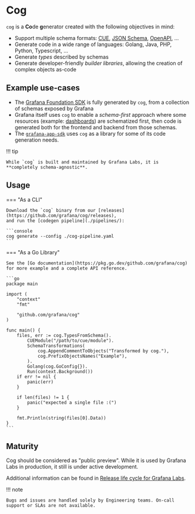 # Cog

`cog` is a **Co**de **g**enerator created with the following objectives in mind:

* Support multiple schema formats: [CUE](https://cuelang.org/), [JSON Schema](https://json-schema.org/), [OpenAPI](https://www.openapis.org/), ...
* Generate code in a wide range of languages: Golang, Java, PHP, Python, Typescript, …
* Generate *types* described by schemas
* Generate developer-friendly *builder libraries*, allowing the creation of complex objects as-code

## Example use-cases

* The [Grafana Foundation SDK](https://github.com/grafana/grafana-foundation-sdk/)
  is fully generated by `cog`, from a collection of schemas exposed by Grafana
* Grafana itself uses `cog` to enable a *schema-first* approach where some
  resources (example: [dashboards](https://github.com/grafana/grafana/blob/main/packages/grafana-schema/src/schema/dashboard/v2alpha0/dashboard.schema.cue))
  are schematized first, then code is generated both for the frontend and
  backend from those schemas.
* The [`grafana-app-sdk`](https://github.com/grafana/grafana-app-sdk) uses `cog`
  as a library for some of its code generation needs.

!!! tip

    While `cog` is built and maintained by Grafana Labs, it is **completely schema-agnostic**.

## Usage

=== "As a CLI"

    Download the `cog` binary from our [releases](https://github.com/grafana/cog/releases),
    and run the [codegen pipeline](./pipelines/):

    ```console
    cog generate --config ./cog-pipeline.yaml
    ```

=== "As a Go Library"

    See the [Go documentation](https://pkg.go.dev/github.com/grafana/cog) for more example and a complete API reference.

    ```go
    package main

    import (
        "context"
        "fmt"

	    "github.com/grafana/cog"
    )

    func main() {
        files, err := cog.TypesFromSchema().
            CUEModule("/path/to/cue/module").
            SchemaTransformations(
                cog.AppendCommentToObjects("Transformed by cog."),
                cog.PrefixObjectsNames("Example"),
            ).
            Golang(cog.GoConfig{}).
            Run(context.Background())
        if err != nil {
            panic(err)
        }

        if len(files) != 1 {
            panic("expected a single file :(")
        }

        fmt.Println(string(files[0].Data))
    }
    ```

## Maturity

Cog should be considered as "public preview". While it is used by Grafana Labs in production, it still is under active development.

Additional information can be found in [Release life cycle for Grafana Labs](https://grafana.com/docs/release-life-cycle/).

!!! note

    Bugs and issues are handled solely by Engineering teams. On-call support or SLAs are not available.